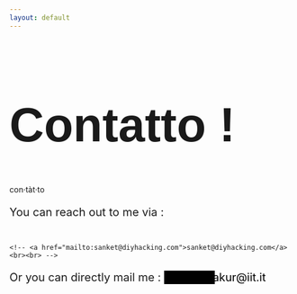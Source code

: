 ```yaml
---
layout: default
---
```


<style>
p.small {
  font-variant: normal;
  font-size: 20px;
}
h1.thicker{
  font: 85px Arial, sans-serif;
  font-weight: 800;
}

a {
  color: #000;
  text-decoration: none;
  display: inline-block;
  text-align: center;

  background: linear-gradient(to left, white 50%, black 50%) right;
  background-size: 100%;
  transition: .5s ease-out;
}

a:hover {
  background-position: left;
  color: white;
  -webkit-transform: scale(1);
  -ms-transform: scale(1);
  transform: scale(1);
}
</style>

<h1 class= "thicker {% if site.style == 'dark' %}class="text-white"{% endif %}">Contatto !</h1>
<p class="f4 mb-4 {% if site.style == 'dark' %}text-white{% else %}text-gray{% endif %}">con·tàt·to</p>
<p class="small">
  You can reach out to me via : <br><br>
  
    <!-- <a href="mailto:sanket@diyhacking.com">sanket@diyhacking.com</a><br><br> -->

</p>
<p class="small">
  Or you can directly mail me :  <a href="mailto:sanket.thakut@iit.it">sanket.thakur@iit.it</a>
</p>
